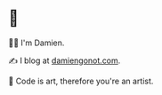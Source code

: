 # 👋

🧑‍💻 I'm Damien.

✍️ I blog at [damiengonot.com](https://www.damiengonot.com).

🎨 Code is art, therefore you're an artist.
